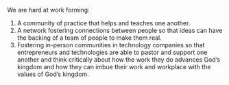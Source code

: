 We are hard at work forming:
<ol class="default">
	<li>A community of practice that helps and teaches one another.</li>
	<li>A network fostering connections between people so that ideas can have the backing of a team of people to make them real.</li>
	<li>Fostering in-person communities in technology companies so that entrepreneurs and technologies are able to pastor and support one another and think critically about how the work they do advances God’s kingdom and how they can imbue their work and workplace with the values of God’s kingdom.</li>
</ol>
